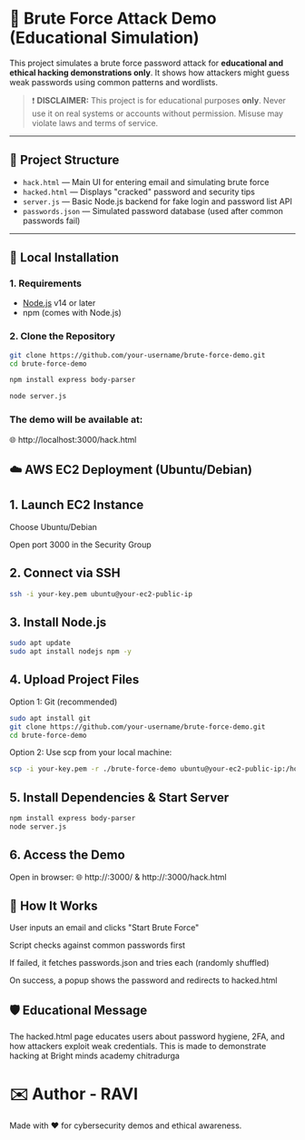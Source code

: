 # 🔐 Brute Force Attack Demo (Educational Simulation)

This project simulates a brute force password attack for **educational and ethical hacking demonstrations only**. It shows how attackers might guess weak passwords using common patterns and wordlists.

> ❗ **DISCLAIMER:** This project is for educational purposes **only**. Never use it on real systems or accounts without permission. Misuse may violate laws and terms of service.

---

## 📂 Project Structure

- `hack.html` — Main UI for entering email and simulating brute force
- `hacked.html` — Displays "cracked" password and security tips
- `server.js` — Basic Node.js backend for fake login and password list API
- `passwords.json` — Simulated password database (used after common passwords fail)

---

## 🚀 Local Installation

### 1. Requirements

- [Node.js](https://nodejs.org/) v14 or later
- npm (comes with Node.js)

### 2. Clone the Repository

```bash
git clone https://github.com/your-username/brute-force-demo.git
cd brute-force-demo

npm install express body-parser

node server.js
```

### The demo will be available at:
🌐 http://localhost:3000/hack.html


## ☁️ AWS EC2 Deployment (Ubuntu/Debian)

## 1. Launch EC2 Instance
Choose Ubuntu/Debian

Open port 3000 in the Security Group

## 2. Connect via SSH
```bash
ssh -i your-key.pem ubuntu@your-ec2-public-ip
```

## 3. Install Node.js
```bash
sudo apt update
sudo apt install nodejs npm -y
```

## 4. Upload Project Files

Option 1: Git (recommended)

```bash
sudo apt install git
git clone https://github.com/your-username/brute-force-demo.git
cd brute-force-demo
```

Option 2: Use scp from your local machine:

```bash
scp -i your-key.pem -r ./brute-force-demo ubuntu@your-ec2-public-ip:/home/ubuntu/
```

## 5. Install Dependencies & Start Server

```bash
npm install express body-parser
node server.js
```

## 6. Access the Demo
Open in browser:
🌐 http://<your-ec2-ip>:3000/ & http://<your-ec2-ip>:3000/hack.html


## 🔄 How It Works

User inputs an email and clicks "Start Brute Force"

Script checks against common passwords first

If failed, it fetches passwords.json and tries each (randomly shuffled)

On success, a popup shows the password and redirects to hacked.html

## 🛡️ Educational Message
The hacked.html page educates users about password hygiene, 2FA, and how attackers exploit weak credentials.
This is made to demonstrate hacking at Bright minds academy chitradurga

# ✉️ Author - RAVI
Made with ❤️ for cybersecurity demos and ethical awareness.